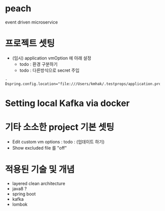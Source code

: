 # peach
event driven microservice
# 프로젝트 셋팅
- (임시) application vmOption 에 아래 설정
    - todo : 환경 구분하기
    - todo : 다른방식으로 secret 주입
```
-Dspring.config.location="file:///Users/kmhak/.testprops/application.properties"
```

# Setting local Kafka via docker



# 기타 소소한 project 기본 셋팅
- Edit custom vm options : todo : (업데이트 하기)
- Show excluded file 를 "off"

# 적용된 기술 및 개념
- layered clean architecture
- java8 ?  
- spring boot
- kafka
- lombok


